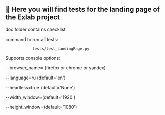 ## 🌈 Here you will find tests for the landing page of the Exlab project

doc folder contains checklist

command to run all tests:

                tests/test_LandingPage.py



Supports console options:

--browser_name= (firefox or chrome or yandex)

--language=ru (default='en')

--headless=true (default='None')

--width_window=(default='1920')

--height_window=(default='1080')
